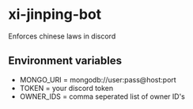 # xi-jinping-bot

Enforces chinese laws in discord

## Environment variables

- MONGO_URI =
  mongodb://user:pass@host:port
- TOKEN =
  your discord token
- OWNER_IDS =
  comma seperated list of owner ID's
